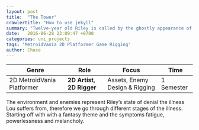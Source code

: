 ```yaml
---
layout: post
title:  "The Tower"
crawlertitle: "How to use jekyll"
summary: "Twelve-year old Riley is called by the ghostly appearance of her best friend Lou to save her from captivity in a tower full of dangers and monsters. The tower is a metaphor for Riley's emotional state, since she has trouble dealing  with the fact her best friend suffers from the severe illness MS in a hospital."
date:   2016-06-28 23:09:47 +0700
categories: uni_projects
tags: 'MetroidVania 2D Platformer Game Rigging'
author: Chase
---
```



Genre | Role | Focus | Time |
------------ | -------------| -------- |----|
2D MetroidVania Platformer | **2D Artist, 2D Rigger** | Assets, Enemy Design & Rigging | 1 Semester |


The environment and enemies represent Riley’s state of denial the illness Lou suffers from, therefore we go through different stages of the illness. Starting off with with a fantasy theme and the symptoms fatigue, powerlessness and melancholy. 


